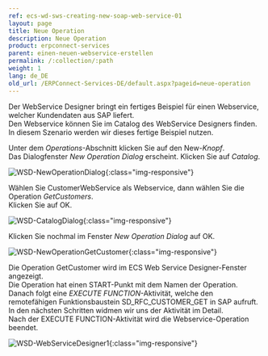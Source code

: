 ```yaml
---
ref: ecs-wd-sws-creating-new-soap-web-service-01
layout: page
title: Neue Operation
description: Neue Operation
product: erpconnect-services
parent: einen-neuen-webservice-erstellen
permalink: /:collection/:path
weight: 1
lang: de_DE
old_url: /ERPConnect-Services-DE/default.aspx?pageid=neue-operation
---
```


Der WebService Designer bringt ein fertiges Beispiel für einen Webservice, welcher Kundendaten aus SAP liefert. <br>
Den Webservice können Sie im Catalog des WebService Designers finden.<br>
In diesem Szenario werden wir dieses fertige Beispiel nutzen. 

Unter dem *Operations*-Abschnitt klicken Sie auf den New-*Knopf*.<br>
Das Dialogfenster *New Operation Dialog* erscheint. Klicken Sie auf *Catalog*.

![WSD-NewOperationDialog](/img/content/WSD-NewOperationDialog.PNG){:class="img-responsive"}

Wählen Sie CustomerWebService als Webservice, dann wählen Sie die Operation *GetCustomers*.<br>
Klicken Sie auf OK.

![WSD-CatalogDialog](/img/content/WSD-CatalogDialog.PNG){:class="img-responsive"}

Klicken Sie nochmal im Fenster *New Operation Dialog* auf OK. 

![WSD-NewOperationGetCustomer](/img/content/WSD-NewOperationGetCustomer.PNG){:class="img-responsive"}

Die Operation GetCustomer wird im ECS Web Service Designer-Fenster angezeigt.<br>
Die Operation hat einen START-Punkt mit dem Namen der Operation.<br>
Danach folgt eine *EXECUTE FUNCTION*-Aktivität, welche den remotefähigen Funktionsbaustein SD_RFC_CUSTOMER_GET in SAP aufruft.<br>
In den nächsten Schritten widmen wir uns der Aktivität im Detail. <br>
Nach der EXECUTE FUNCTION-Aktivität  wird die Webservice-Operation beendet. 

![WSD-WebServiceDesigner1](/img/content/WSD-WebServiceDesigner1.PNG){:class="img-responsive"}